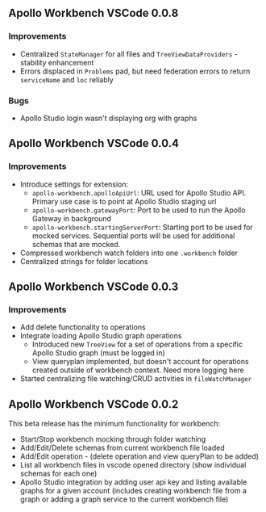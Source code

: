 ## Apollo Workbench VSCode 0.0.8

### Improvements

- Centralized `StateManager` for all files and `TreeViewDataProviders` - stability enhancement
- Errors displaced in `Problems` pad, but need federation errors to return `serviceName` and `loc` reliably

### Bugs

- Apollo Studio login wasn't displaying org with graphs

## Apollo Workbench VSCode 0.0.4

### Improvements

- Introduce settings for extension:
  - `apollo-workbench.apolloApiUrl`: URL used for Apollo Studio API. Primary use case is to point at Apollo Studio staging url
  - `apollo-workbench.gatewayPort`: Port to be used to run the Apollo Gateway in background
  - `apollo-workbench.startingServerPort`: Starting port to be used for mocked services. Sequential ports will be used for additional schemas that are mocked.
- Compressed workbench watch folders into one `.workbench` folder
- Centralized strings for folder locations

## Apollo Workbench VSCode 0.0.3

### Improvements

- Add delete functionality to operations
- Integrate loading Apollo Studio graph operations
  - Introduced new `TreeView` for a set of operations from a specific Apollo Studio graph (must be logged in)
  - View queryplan implemented, but doesn't account for operations created outside of workbench context. Need more logging here
- Started centralizing file watching/CRUD activities in `fileWatchManager`

## Apollo Workbench VSCode 0.0.2

This beta release has the minimum functionality for workbench:

- Start/Stop workbench mocking through folder watching
- Add/Edit/Delete schemas from current workbench file loaded
- Add/Edit operation - (delete operation and view queryPlan to be added)
- List all workbench files in vscode opened directory (show individual schemas for each one)
- Apollo Studio integration by adding user api key and listing available graphs for a given account (includes creating workbench file from a graph or adding a graph service to the current workbench file)
